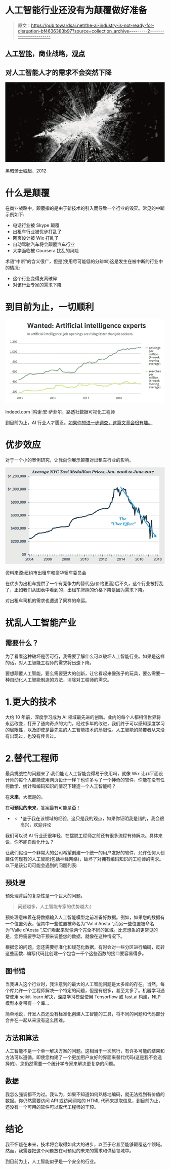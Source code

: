 # 人工智能行业还没有为颠覆做好准备

> 原文：<https://pub.towardsai.net/the-ai-industry-is-not-ready-for-disruption-bf4636383b97?source=collection_archive---------2----------------------->

## [人工智能](https://towardsai.net/p/category/artificial-intelligence)，商业战略，[观点](https://towardsai.net/p/category/opinion)

## 对人工智能人才的需求不会突然下降

![](img/886aa4219d0922b693b3ce035cce1beb.png)

黑暗骑士崛起，2012

# 什么是颠覆

在商业战略中，颠覆指的是由于新技术的引入而导致一个行业的毁灭。常见的中断示例如下:

*   电话行业被 Skype 颠覆
*   出租车行业被优步打乱了
*   网页设计被 Wix 打乱了
*   自动驾驶汽车将会颠覆汽车行业
*   大学面临被 Coursera 扰乱的风险

术语“中断”的含义很广，但是(使用尽可能低的分辨率)这是发生在被中断的行业中的情况:

*   这个行业变得支离破碎
*   对该行业专家的需求下降

# 到目前为止，一切顺利

![](img/b847847a1951dbe1ae533c09e9d64d1e.png)

Indeed.com |鸣谢:安·萨菲尔，路透社数据可视化工程师

到目前为止，AI 行业人才匮乏。[如果你想进一步调查，这篇文章会很有趣。](https://medium.com/datadriveninvestor/good-news-for-job-seekers-with-ai-skills-there-is-a-shortage-of-talent-e127ae4fcb35)

# 优步效应

对于一个小的案例研究，让我向你展示颠覆对出租车行业的影响。

![](img/8684f4675e8f038b2841765c67c5ed06.png)

资料来源:纽约市出租车和豪华轿车委员会

在优步为出租车提供了一个有竞争力的替代品(价格更高)后不久，这个行业被打乱了，正如我们从图表中看到的，出租车牌照的价格下降是因为需求下降。

对出租车司机的需求也遭遇了同样的命运。

# 扰乱人工智能产业

## 需要什么？

为了看看这种破坏是否可行，我需要了解什么可以破坏人工智能行业。如果是这样的话，对人工智能工程师的需求将迅速下降。

要想颠覆人工智能，要么需要更大的创新，让它看起来像孩子的玩具，要么需要一种自动化人工智能制造的方法，消除对工程师的需求。

# 1.更大的技术

大约 10 年前，深度学习成为 AI 领域最先进的创新。业内的每个人都相信世界将永远改变，打开了通向奇点的大门。经过多年的改进，我们终于可以感知深度学习的局限性，以及即使是最先进的人工智能技术的局限性。人工智能的颠覆者从来没有出现过，也没有传言过。

# 2.替代工程师

最具挑战性的问题来了:我们能让人工智能变得易于使用吗，就像 Wix 让非平面设计师的每个人都能使用网页设计一样？也许多亏了一个神奇的软件，你能在没有任何数学、统计和编码知识的情况下建造一个人工智能吗？

在**未来**，大概是的。

在**可预见的未来**，答案最有可能是**否**！

* * *鉴于我在该领域的经验，这只是我的观点，如果你证明我是错的，我会很高兴，欢迎评论

我们可以说 AI 行业还很年轻，在摆脱工程师之前还有很多流程有待解决。具体来说，你不能自动化什么？

让我们假设一个非常大的公司希望创建一个统一的用户友好的软件，允许任何人创建任何现有的人工智能(包括神经网络)，破坏了对拥有编码知识的工程师的需求。以下是该公司可能会遇到的问题列表:

## 预处理

预处理背后的复杂性是一个巨大的问题。

> 问题越多，人工智能专家的优势越大:)

预处理意味着在将数据输入人工智能模型之前准备好数据。例如，如果您的数据有一个位置列表，但其中一些位置被命名为“Val d'Aosta ”,而另一些位置被命名为“Valle d'Aosta ”,它们看起来就像两个完全不同的区域。比您想象的更常见的是，您将需要手动干预来调整您的数据，就像在这种情况下。

根据您的问题，您还需要标准化和规范化数据，有时会对一些分区进行编码，反转这些函数…编写代码比创建一个包含一千个这些函数的接口要容易得多。

## 图书馆

当我进入这个行业时，我注意到的最大的人工智能问题是太多库的存在。当然，每个库允许一个工程师解决一个特定的问题，但是有很多，甚至太多了。机器学习通常使用 scikit-learn 解决，深度学习模型使用 Tensorflow 或 fast.ai 构建，NLP 模型本身带有一个库…

简单地说，开发人员还没有标准化创建人工智能的工具，将不同的问题和代码部分合并在一起从来没有这么困难。

## 方法和算法

人工智能不是一个单一解决方案的问题。这相当于一次旅行，有许多可能的结果和方法可以遵循。即使您构建了一个更加用户友好的界面来替代代码(这是我不会选择的)，您仍然需要一个统计学专家来解决更复杂的问题。

## 数据

我怎么强调都不为过。我认为，如果不知道如何熟练地编码，就无法找到有价值的数据。你仍然需要访问 API 或访问网站的 HTML 代码来提取信息，到目前为止，还没有一个可用的软件可以取代工程师的干预。

# 结论

我不怀疑在未来，技术将会取得如此大的进步，以至于它甚至能够颠覆这个领域。然而，我需要把这个问题放在可预见的未来的需求和供给领域中。

到目前为止，人工智能似乎是一个安全的行业。